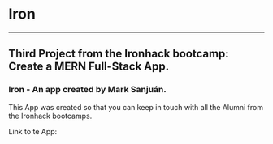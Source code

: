 # Iron
---

## Third Project from the Ironhack bootcamp: Create a MERN Full-Stack App.

### Iron - An app created by Mark Sanjuán.
This App was created so that you can keep in touch with all the Alumni from the Ironhack bootcamps.

Link to te App:
